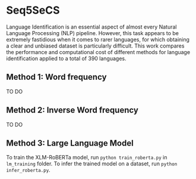 # Seq5SeCS

Language Identification is an essential aspect of almost every Natural Language Processing (NLP) pipeline. However, this task appears to be extremely fastidious when it comes to rarer languages, for which obtaining a clear and unbiased dataset is particularly difficult. This work compares the performance and computational cost of different methods for language identification applied to a total of 390 languages.

## Method 1: Word frequency

TO DO

## Method 2: Inverse Word frequency

TO DO

## Method 3: Large Language Model

To train the XLM-RoBERTa model, run `python train_roberta.py` in `lm_training` folder. To infer the trained model on a dataset, run `python infer_roberta.py`.
